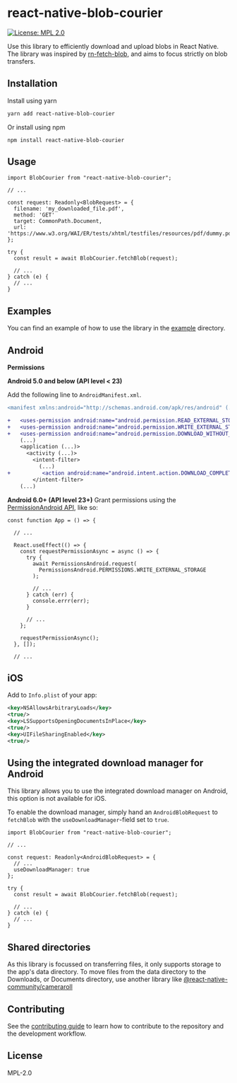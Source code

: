 # react-native-blob-courier

[![License: MPL 2.0](https://img.shields.io/badge/License-MPL%202.0-brightgreen.svg)](https://opensource.org/licenses/MPL-2.0)

Use this library to efficiently download and upload blobs in React Native. The library was inspired by [rn-fetch-blob](https://github.com/joltup/rn-fetch-blob), and aims to focus strictly on blob transfers.

## Installation

Install using yarn

```sh
yarn add react-native-blob-courier
```

Or install using npm

```
npm install react-native-blob-courier
```

## Usage

```tsx
import BlobCourier from "react-native-blob-courier";

// ...

const request: Readonly<BlobRequest> = {
  filename: 'my_downloaded_file.pdf',
  method: 'GET'
  target: CommonPath.Document,
  url: 'https://www.w3.org/WAI/ER/tests/xhtml/testfiles/resources/pdf/dummy.pdf'
};

try {
  const result = await BlobCourier.fetchBlob(request);

  // ...
} catch (e) {
  // ...
}
```

## Examples

You can find an example of how to use the library in the [example](example) directory.

## Android

**Permissions**

**Android 5.0 and below (API level < 23)**

Add the following line to `AndroidManifest.xml`.

```diff
<manifest xmlns:android="http://schemas.android.com/apk/res/android" (...)>

+   <uses-permission android:name="android.permission.READ_EXTERNAL_STORAGE" />
+   <uses-permission android:name="android.permission.WRITE_EXTERNAL_STORAGE" />
+   <uses-permission android:name="android.permission.DOWNLOAD_WITHOUT_NOTIFICATION" />
    (...)
    <application (...)>
      <activity (...)>
        <intent-filter>
          (...)
+          <action android:name="android.intent.action.DOWNLOAD_COMPLETE"/>
        </intent-filter>
    (...)
```

**Android 6.0+ (API level 23+)**
Grant permissions using the [PermissionAndroid API](https://facebook.github.io/react-native/docs/permissionsandroid.html), like so:
```tsx
const function App = () => {

  // ...

  React.useEffect(() => {
    const requestPermissionAsync = async () => {
      try {
        await PermissionsAndroid.request(
          PermissionsAndroid.PERMISSIONS.WRITE_EXTERNAL_STORAGE
        );

        // ...
      } catch (err) {
        console.errr(err);
      }

      // ...
    };

    requestPermissionAsync();
  }, []);

  // ...
```

## iOS

Add to `Info.plist` of your app:
```xml
<key>NSAllowsArbitraryLoads</key>
<true/>
<key>LSSupportsOpeningDocumentsInPlace</key>
<true/>
<key>UIFileSharingEnabled</key>
<true/>
```

## Using the integrated download manager for Android

This library allows you to use the integrated download manager on Android, this option is not available for iOS.

To enable the download manager, simply hand an `AndroidBlobRequest` to `fetchBlob` with the `useDownloadManager`-field set to `true`.

```tsx
import BlobCourier from "react-native-blob-courier";

// ...

const request: Readonly<AndroidBlobRequest> = {
  // ...
  useDownloadManager: true
};

try {
  const result = await BlobCourier.fetchBlob(request);

  // ...
} catch (e) {
  // ...
}
```

## Shared directories
As this library is focussed on transferring files, it only supports storage to the app's data directory. To move files from the data directory to the Downloads, or Documents directory, use another library like [@react-native-community/cameraroll](https://github.com/react-native-community/react-native-cameraroll)


## Contributing

See the [contributing guide](CONTRIBUTING.md) to learn how to contribute to the  repository and the development workflow.

## License

MPL-2.0
